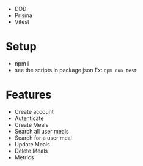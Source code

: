 - DDD
- Prisma
- Vitest

# Setup
- npm i
- see the scripts in package.json Ex: `npm run test`

# Features
- Create account
- Autenticate
- Create Meals
- Search all user meals
- Search for a user meal
- Update Meals
- Delete Meals
- Metrics